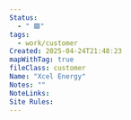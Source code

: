 ```yaml
---
Status:
  - " 🟩"
tags:
  - work/customer
Created: 2025-04-24T21:48:23
mapWithTag: true
fileClass: customer
Name: "Xcel Energy"
Notes: ""
NoteLinks: 
Site Rules:
---
```


